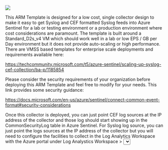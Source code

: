 <a href="https://portal.azure.com/#create/Microsoft.Template/uri/https%3A%2F%2Fraw.githubusercontent.com%2Fdaspiker%2FARM-Templates%2Fmaster%2FCEF%2520Collector%2FcefCollectorArmTemplate.json" target="_blank">
  <img src="https://aka.ms/deploytoazurebutton"/>
</a>

This ARM Template is designed for a low cost, single collector design to make it easy to get Syslog and CEF formatted Syslog feeds into Azure Sentinel for a lab or testing environment or a production environment where cost considerations are paramount.  The template is built around a Standard_D2s_v4 VM which should work well in a lab or low EPS / GB per Day environment but it does not provide auto-scaling or high performance.  There are VMSS based templates for enterprise scale deployments and requirements available here:

https://techcommunity.microsoft.com/t5/azure-sentinel/scaling-up-syslog-cef-collection/ba-p/1185854

Please consider the security requirements of your organization before deploying this ARM Template and feel free to modify for your needs.  This link provides some security guidance: 

https://docs.microsoft.com/en-us/azure/sentinel/connect-common-event-format#security-considerations

Once this collector is deployed, you can just point CEF log sources at the IP address of the collector and those log should start showing up in the CommonSecurityLog table in Azure Sentinel.  For Syslog log source, you can just point the logs sources at the IP address of the collector but you will need to configure the facilities to collect in the Log Analytics Workspace with the Azure portal under Log Analystics Workspace > <Select your Workspace> > Advanced Settings > Data > Syslog > <Enter the facilities that your Syslog sources are using and check the log levels you want>  Make sure to select the checkbox to "Apply below configuration...." and click Save.  This will push these settings to the collector.  Once this is done you should see the logs appear under the Syslog table.



